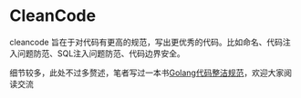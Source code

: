 # CleanCode

cleancode 旨在于对代码有更高的规范，写出更优秀的代码。比如命名、代码注入问题防范、SQL注入问题防范、代码边界安全。 

细节较多，此处不过多赘述，笔者写过一本书[Golang代码整洁规范](https://stonebirdjx.gitbook.io/cleancode-golang)，欢迎大家阅读交流